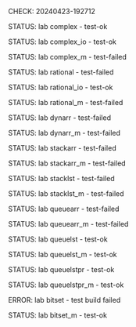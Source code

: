 CHECK: 20240423-192712
STATUS: lab complex - test-ok
STATUS: lab complex_io - test-ok
STATUS: lab complex_m - test-failed
STATUS: lab rational - test-failed
STATUS: lab rational_io - test-ok
STATUS: lab rational_m - test-failed
STATUS: lab dynarr - test-failed
STATUS: lab dynarr_m - test-failed
STATUS: lab stackarr - test-failed
STATUS: lab stackarr_m - test-failed
STATUS: lab stacklst - test-failed
STATUS: lab stacklst_m - test-failed
STATUS: lab queuearr - test-failed
STATUS: lab queuearr_m - test-failed
STATUS: lab queuelst - test-ok
STATUS: lab queuelst_m - test-ok
STATUS: lab queuelstpr - test-ok
STATUS: lab queuelstpr_m - test-ok
ERROR: lab bitset - test build failed
STATUS: lab bitset_m - test-ok
